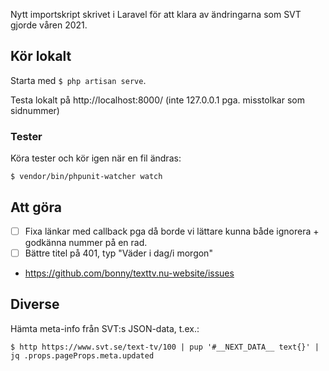 Nytt importskript skrivet i Laravel för att klara av ändringarna som SVT gjorde våren 2021.

## Kör lokalt

Starta med `$ php artisan serve`.

Testa lokalt på http://localhost:8000/ (inte 127.0.0.1 pga. misstolkar som sidnummer)

### Tester

Köra tester och kör igen när en fil ändras:

    $ vendor/bin/phpunit-watcher watch

## Att göra

-   [ ] Fixa länkar med callback pga då borde vi lättare kunna både ignorera + godkänna nummer på en rad.
-   [ ] Bättre titel på 401, typ "Väder i dag/i morgon"
-   https://github.com/bonny/texttv.nu-website/issues

## Diverse

Hämta meta-info från SVT:s JSON-data, t.ex.:

`$ http https://www.svt.se/text-tv/100 | pup '#__NEXT_DATA__ text{}' | jq .props.pageProps.meta.updated`

```

```
